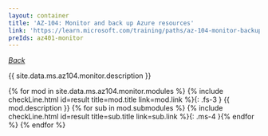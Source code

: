 ```yaml
---
layout: container
title: 'AZ-104: Monitor and back up Azure resources'
link: 'https://learn.microsoft.com/training/paths/az-104-monitor-backup-resources/'
preIds: az401-monitor
---
```

[_Back_](.)

{{ site.data.ms.az104.monitor.description }}

<!-- {% assign counter = 0 %} {% assign result = page.preIds | append: "-" | append: counter %} -->
{% for mod in site.data.ms.az104.monitor.modules %}<!-- {% assign counter = counter | plus: 1 %}{% assign result = page.preIds | append: "-" | append: counter %} -->
{% include checkLine.html id=result title=mod.title link=mod.link %}{: .fs-3 }
<span class="ms-4">{{ mod.description }}</span>
{% for sub in mod.submodules %}<!-- {% assign counter = counter | plus: 1 %}{% assign result = page.preIds | append: "-" | append: counter %} -->
{% include checkLine.html id=result title=sub.title link=sub.link %}{: .ms-4 }{% endfor %}
{% endfor %}
